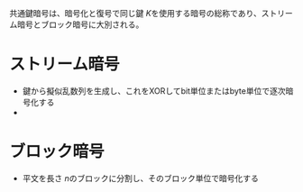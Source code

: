 共通鍵暗号は、暗号化と復号で同じ鍵 $K$を使用する暗号の総称であり、ストリーム暗号とブロック暗号に大別される。

# ストリーム暗号

* 鍵から擬似乱数列を生成し、これをXORしてbit単位またはbyte単位で逐次暗号化する
* 

# ブロック暗号

* 平文を長さ $n$のブロックに分割し、そのブロック単位で暗号化する
